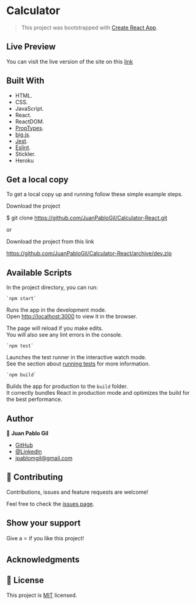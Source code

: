 # Calculator

> This project was bootstrapped with [Create React App](https://github.com/facebook/create-react-app).

## Live Preview
You can visit the live version of the site on this [link](https://calculator-react-jpmgil23.herokuapp.com/)

## Built With

 - HTML.
 - CSS.
 - JavaScript.
 - React.
 - ReactDOM.
 - [PropTypes](https://www.npmjs.com/package/prop-types).
 - [big.js](https://github.com/MikeMcl/big.js/).
 - [Jest](https://jestjs.io/).
 - [Eslint](https://eslint.org/docs/user-guide/getting-started).
 - Stickler.
 - Heroku

## Get a local copy

To get a local copy up and running follow these simple example steps.

Download the project

$ git clone https://github.com/JuanPabloGil/Calculator-React.git

or

Download the project from this link

https://github.com/JuanPabloGil/Calculator-React/archive/dev.zip


## Available Scripts

In the project directory, you can run:

    `npm start`

Runs the app in the development mode.<br />
Open [http://localhost:3000](http://localhost:3000) to view it in the browser.

The page will reload if you make edits.<br />
You will also see any lint errors in the console.

    `npm test`

Launches the test runner in the interactive watch mode.<br />
See the section about [running tests](https://facebook.github.io/create-react-app/docs/running-tests) for more information.

    `npm build`

Builds the app for production to the `build` folder.<br />
It correctly bundles React in production mode and optimizes the build for the best performance.

## Author


👤 **Juan Pablo Gil**

- [GitHub](https://github.com/JuanPabloGil )
- [@LinkedIn](https://www.linkedin.com/in/juan-pablo-gil-1321a515a/)
- jpablomgil@gmail.com


## 🤝 Contributing

Contributions, issues and feature requests are welcome!

Feel free to check the [issues page](https://github.com/JuanPabloGil/Calculator-React/issues).

## Show your support

Give a ⭐️ if you like this project!

## Acknowledgments



## 📝 License

This project is [MIT]() licensed.

